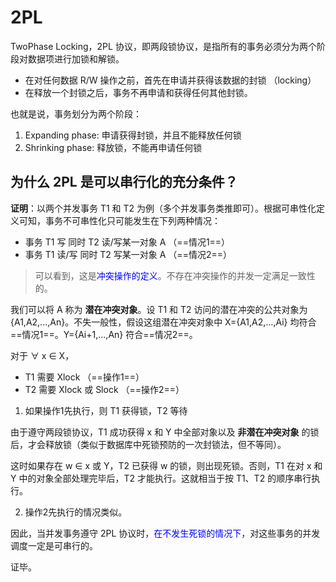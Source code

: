 # 2PL

TwoPhase Locking，2PL 协议，即两段锁协议，是指所有的事务必须分为两个阶段对数据项进行加锁和解锁。

* 在对任何数据 R/W 操作之前，首先在申请并获得该数据的封锁 （locking）
* 在释放一个封锁之后，事务不再申请和获得任何其他封锁。 

也就是说，事务划分为两个阶段：
1. Expanding phase: 申请获得封锁，并且不能释放任何锁
2. Shrinking phase: 释放锁，不能再申请任何锁

## 为什么 2PL 是可以串行化的充分条件？

**证明**：以两个并发事务 T1 和 T2 为例（多个并发事务类推即可）。根据可串性化定义可知，事务不可串性化只可能发生在下列两种情况：
* 事务 T1 写 同时 T2 读/写某一对象 A （==情况1==）
* 事务 T1 读/写 同时 T2 写某一对象 A （==情况2==）

> 可以看到，这是<font color="blue">冲突操作的定义</font>。不存在冲突操作的并发一定满足一致性的。

我们可以将 A 称为 **潜在冲突对象**。设 T1 和 T2 访问的潜在冲突的公共对象为 {A1,A2,...,An}。不失一般性，假设这组潜在冲突对象中 X={A1,A2,...,Ai} 均符合==情况1==。Y={Ai+1,...,An} 符合==情况2==。

对于 ∀ x ∈ X，
* T1 需要 Xlock （==操作1==）
* T2 需要 Xlock 或 Slock （==操作2==）

1. 如果操作1先执行，则 T1 获得锁，T2 等待

由于遵守两段锁协议，T1 成功获得 x 和 Y 中全部对象以及 **非潜在冲突对象** 的锁后，才会释放锁（类似于数据库中死锁预防的一次封锁法，但不等同）。

这时如果存在 w ∈ x 或 Y，T2 已获得 w 的锁，则出现死锁。否则，T1 在对 x 和 Y 中的对象全部处理完毕后，T2 才能执行。这就相当于按 T1、T2 的顺序串行执行。

2. 操作2先执行的情况类似。

因此，当并发事务遵守 2PL 协议时，<font color="blue">在不发生死锁的情况下</font>，对这些事务的并发调度一定是可串行的。

证毕。